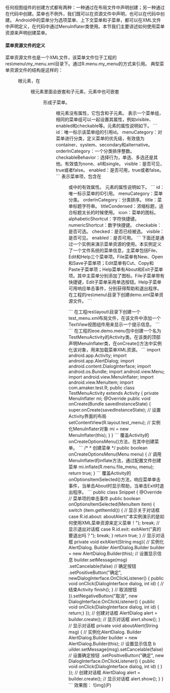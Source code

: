 任何视图组件的创建方式都有两种：一种通过在布局文件中声明创建；另一种通过在代码中创建。菜单也不例外，我们既可以在资源文件中声明，也可以在代码中创建。
Android中的菜单分为选项菜单、上下文菜单和子菜单，都可以在XML文件中声明定义，在代码中通过MenuInflater类使用。本节我们主要讲述如何使用菜单资源来声明创建菜单。
#### 菜单资源文件的定义
菜单资源文件也是一个XML文件，该菜单文件位于工程的res\menu\my_menu.xml目录下。通过R.menu.my_menu的方式来引用。
典型菜单资源文件的结构是这样的：<menu>根元素，在<menu>根元素里面会嵌套<item>和<group>子元素，<item>元素中也可嵌套<menu>形成子菜单。
<menu>根元素没有属性，它包含<item>和<group>子元素。
<group>表示一个菜单组，相同的菜单组可以一起设置其属性，例如visible、enabled和checkable等。<group>元素的属性说明如下。
```  
id：唯一标示该菜单组的引用id。
menuCategory：对菜单进行分类，定义菜单的优先级，有效值为container、system、secondary和alternative。
orderInCategory：一个分类排序整数。
checkableBehavior：选择行为，单选、多选还是其他。有效值为none、all和single。
visible：是否可见，true或者false。
enabled：是否可用，true或者false。
```
<item>表示菜单项，包含在<menu>或<group>中的有效属性。
<item>元素的属性说明如下。
```  
id：唯一标示菜单的ID引用。
menuCategory：菜单分类。
orderInCategory：分类排序。
title：菜单标题字符串。
titleCondensed：浓缩标题，适合标题太长的时候使用。
icon：菜单的图标。
alphabeticShortcut：字符快捷键。
numericShortcut：数字快捷键。
checkable：是否可选。
checked：是否已经被选。
visible：是否可见。
enabled：是否可用。
```
下面还是通过一个实例来演示菜单资源的使用。本实例定义了一个文件系统的菜单信息，主菜单包括File、Edit和Help三个菜单项。File菜单有New、Open和Save子菜单项；Edit菜单有Cut、Copy和Paste子菜单项；Help菜单有About和Exit子菜单项。其中主菜单分别添加了图标。File子菜单带有快捷键，Edit子菜单采用单选按钮。Help子菜单可用响应单击事件，分别获得帮助和退出程序。
在工程的res\menu\目录下创建demo.xml菜单资源文件。
```  
<?xml version="1.0" encoding="utf-8"?>
<menu xmlns:android="http://schemas.android.com/apk/res/android" >
    <item
 android:icon="@drawable/file"
 android:title="File">
 <menu>
     <group
  android:id="@+id/noncheckable_group"
  android:checkableBehavior="none" >
  <item
      android:id="@+id/newFile"
      android:alphabeticShortcut="n"
      android:title="New"/>
  <item
      android:id="@+id/openFile"
      android:alphabeticShortcut="o"
      android:title="Open"/>
  <item
      android:id="@+id/saveFile"
      android:alphabeticShortcut="s"
      android:title="Save"/>
     </group>
 </menu>
    </item>
    <item
 android:icon="@drawable/edit"
 android:title="Edit">
 <menu>
     <group
  android:id="@+id/edit_group"
  android:checkableBehavior="single" >
  <item
      android:id="@+id/cut"
      android:title="Cut"/>
  <item
      android:id="@+id/copy"
      android:title="Copy"/>
  <item
      android:id="@+id/past"
      android:title="Past"/>
     </group>
 </menu>
    </item>
    <item
 android:icon="@drawable/help"
 android:title="Help">
 <menu>
     <group android:id="@+id/help_group" >
  <item
      android:id="@+id/about"
      android:title="About"/>
  <item
      android:id="@+id/exit"
      android:title="Exit"/>
     </group>
 </menu>
    </item>
</menu>
```
在工程res\layout\目录下创建一个test_menu.xml布局文件，在该文件中添加一个TextView视图组件用来显示一个提示信息。
```  
<?xml version="1.0" encoding="utf-8"?>
<LinearLayout xmlns:android="http://schemas.android.com/apk/res/android"
    android:layout_width="fill_parent"
    android:layout_height="fill_parent"
    android:orientation="vertical" >
    <TextView
 android:id="@+id/menuTextView01"
 android:layout_width="wrap_content"
 android:layout_height="wrap_content"
 android:text="测试菜单资源" >
    </TextView>
</LinearLayout>
```
在工程的eoe.demo.menu包中创建一个名为TestMenuActivity的Activity类。在该类的顶部声明MenuInflater类，在onCreate()方法中实例化该对象，用来加载菜单XML资源。
```  
import android.app.Activity;
import android.app.AlertDialog;
import android.content.DialogInterface;
import android.os.Bundle;
import android.view.Menu;
import android.view.MenuInflater;
import android.view.MenuItem;
import com.amaker.test.R;
public class TestMenuActivity extends Activity {
	private MenuInflater mi;
	@Override
	public void onCreate(Bundle savedInstanceState) {
		super.onCreate(savedInstanceState);
		// 设置Activity界面的布局
		setContentView(R.layout.test_menu);
		// 实例化MenuInflater对象
		mi = new MenuInflater(this);
	}
}
```
覆盖Activity的onCreateOptionsMenu()方法，在其中创建菜单。
```  
/* * 创建菜单 */ 
public boolean onCreateOptionsMenu(Menu menu) { 
	// 调用MenuInflater的inflate方法，通过配置文件创建菜单 
	mi.inflate(R.menu.file_menu, menu);
	return true; 
}
```
覆盖Activity的onOptionsItemSelected()方法，响应菜单单击事件，当单击About时显示帮助，当单击Exit时退出程序。
```  
public class Snippet {
	@Override
	// 菜单项的单击事件
	public boolean onOptionsItemSelected(MenuItem item) {
		switch (item.getItemId()) {
		// 显示关于对话框
		case R.id.about:
			aboutAlert("本实例演示的是如何使用XML菜单资源来定义菜单！");
			break;
		// 显示退出对话框
		case R.id.exit:
			exitAlert("真的要退出吗？");
			break;
		}
		return true;
	}
	// 显示对话框
	private void exitAlert(String msg){ 
	// 实例化AlertDialog. Builder 
	AlertDialog.Builder builder = new AlertDialog.Builder(this);
	// 设置显示信息 
	builder.setMessage(msg) .setCancelable(false)
	// 确定按钮 
	.setPositiveButton("确定", newDialogInterface.OnClickListener() {
	public void onClick(DialogInterface dialog, int id) { 
	// 结束Activity 
	finish();
	} 
	// 取消按钮 
	}).setNegativeButton("取消", new DialogInterface.OnClickListener() { 
	public void onClick(DialogInterface dialog, int id) { return;} 
	}); 
	// 创建对话框 
	AlertDialog alert = builder.create();
	// 显示对话框 
	alert.show();
	}
	// 显示对话框
	private void aboutAlert(String msg) {
		// 实例化AlertDialog. Builder
		AlertDialog.Builder builder = new AlertDialog.Builder(this);
		// 设置显示信息 b
		uilder.setMessage(msg).setCancelable(false)
		// 设置确定按钮
				.setPositiveButton("确定", new DialogInterface.OnClickListener() {
					public void onClick(DialogInterface dialog, int id) {
					}
				});
		// 创建对话框
		AlertDialog alert = builder.create();
		// 显示对话框
		alert.show();
	}
}
```
效果图：
![img](P)  